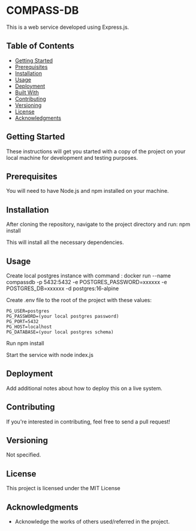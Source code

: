 # COMPASS-DB

This is a web service developed using Express.js.

## Table of Contents

- [Getting Started](#getting-started)
- [Prerequisites](#prerequisites)
- [Installation](#installation)
- [Usage](#usage)
- [Deployment](#deployment)
- [Built With](#built-with)
- [Contributing](#contributing)
- [Versioning](#versioning)
- [License](#license)
- [Acknowledgments](#acknowledgments)

## Getting Started

These instructions will get you started with a copy of the project on your local machine for development and testing purposes.

## Prerequisites

You will need to have Node.js and npm installed on your machine.

## Installation

After cloning the repository, navigate to the project directory and run:
npm install

This will install all the necessary dependencies.

## Usage

Create local postgres instance with command :
docker run --name compassdb -p 5432:5432 -e POSTGRES_PASSWORD=xxxxxx -e POSTGRES_DB=xxxxxx -d postgres:16-alpine

Create .env file to the root of the project with these values:

~~~
PG_USER=postgres
PG_PASSWORD=(your local postgres password)
PG_PORT=5432
PG_HOST=localhost
PG_DATABASE=(your local postgres schema)
~~~

Run npm install

Start the service with node index.js

## Deployment

Add additional notes about how to deploy this on a live system.

## Contributing

If you're interested in contributing, feel free to send a pull request!

## Versioning

Not specified.

## License

This project is licensed under the MIT License

## Acknowledgments

- Acknowledge the works of others used/referred in the project.
